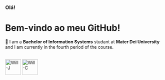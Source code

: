 ### Olá!

# Bem-vindo ao meu GitHub!

👋  I am a **Bachelor of Information Systems** studant at **Mater Dei University** and I am currently in the fourth period of the course.



<div style="display: inline_block"><br>
  <img align="center" alt="Will-J" height="50" width="50" src="https://cdn.jsdelivr.net/gh/devicons/devicon@latest/icons/java/java-plain.svg">
  <img align="center" alt="Will-C" height="50" width="50"src="https://cdn.jsdelivr.net/gh/devicons/devicon@latest/icons/gitlab/gitlab-plain-wordmark.svg">
</div>



##













